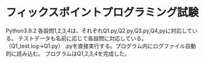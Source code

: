 フィックスポイントプログラミング試験
====
Python3.9.2
  各設問1,2,3,4は、それぞれQ1.py,Q2.py,Q3.py,Q4,pyに対応している。
  テストデータも名前に応じて各設問に対応している。（Q1_test.log→Q1.py）
  .pyを直接実行する。プログラム内にログファイル自動的に読み込む。
  プログラムはQ1,2,3,4を完成した。

